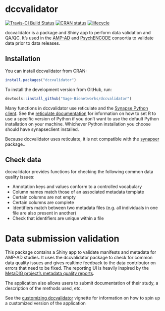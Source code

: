 <!-- README.md is generated from README.Rmd. Please edit that file -->

# dccvalidator

[![Travis-CI Build
Status](https://travis-ci.org/Sage-Bionetworks/dccvalidator.svg?branch=master)](https://travis-ci.org/Sage-Bionetworks/dccvalidator)
[![CRAN
status](https://www.r-pkg.org/badges/version/dccvalidator)](https://CRAN.R-project.org/package=dccvalidator)
[![lifecycle](https://img.shields.io/badge/lifecycle-maturing-blue.svg)](https://www.tidyverse.org/lifecycle/#maturing)

dccvalidator is a package and Shiny app to perform data validation and
QA/QC. It’s used in the [AMP-AD](https://ampadportal.org/) and
[PsychENCODE](http://www.psychencode.org) consortia to validate data
prior to data releases.

## Installation

You can install dccvalidator from CRAN:

``` r
install.packages("dccvalidator")
```

To install the development version from GitHub, run:

``` r
devtools::install_github("Sage-Bionetworks/dccvalidator")
```

Many functions in dccvalidator use reticulate and the [Synapse Python
client](https://pypi.org/project/synapseclient/). See the [reticulate
documentation](https://rstudio.github.io/reticulate/#python-version) for
information on how to set R to use a specific version of Python if you
don’t want to use the default Python installation on your machine.
Whichever Python installation you choose should have synapseclient
installed.

Because dccvalidator uses reticulate, it is not compatible with the
[synapser](https://r-docs.synapse.org/) package..

## Check data

dccvalidator provides functions for checking the following common data
quality issues:

  - Annotation keys and values conform to a controlled vocabulary
  - Column names match those of an associated metadata template
  - Certain columns are not empty
  - Certain columns are complete
  - Identifiers match between two metadata files (e.g. all individuals
    in one file are also present in another)
  - Check that identifiers are unique within a file

# Data submission validation

This package contains a Shiny app to validate manifests and metadata for
AMP-AD studies. It uses the dccvalidator package to check for common
data quality issues and gives realtime feedback to the data contributor
on errors that need to be fixed. The reporting UI is heavily inspired by
the [MetaDIG project’s metadata quality
reports](https://knb.ecoinformatics.org/quality/s=knb.suite.1/doi%3A10.5063%2FF12V2D1V).

The application also allows users to submit documentation of their
study, a description of the methods used, etc.

See the [customizing
dccvalidator](https://sage-bionetworks.github.io/dccvalidator/articles/customizing-dccvalidator.html)
vignette for information on how to spin up a customized version of the
application
